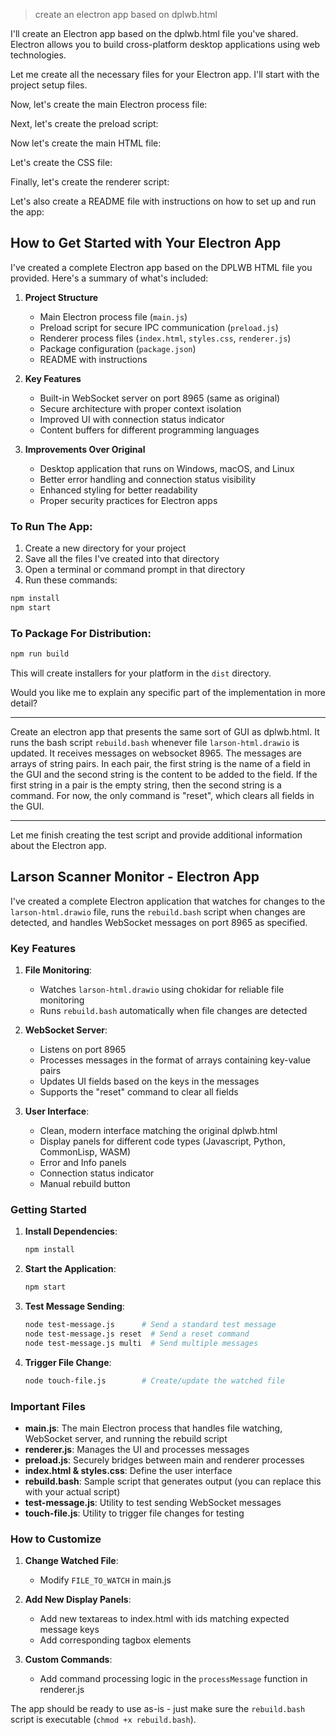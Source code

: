 > create an electron app based on dplwb.html

I'll create an Electron app based on the dplwb.html file you've shared. Electron allows you to build cross-platform desktop applications using web technologies.

Let me create all the necessary files for your Electron app. I'll start with the project setup files.

Now, let's create the main Electron process file:



Next, let's create the preload script:



Now let's create the main HTML file:





Let's create the CSS file:







Finally, let's create the renderer script:



Let's also create a README file with instructions on how to set up and run the app:

## How to Get Started with Your Electron App

I've created a complete Electron app based on the DPLWB HTML file you provided. Here's a summary of what's included:

1. **Project Structure**
   - Main Electron process file (`main.js`)
   - Preload script for secure IPC communication (`preload.js`)
   - Renderer process files (`index.html`, `styles.css`, `renderer.js`)
   - Package configuration (`package.json`)
   - README with instructions

2. **Key Features**
   - Built-in WebSocket server on port 8965 (same as original)
   - Secure architecture with proper context isolation
   - Improved UI with connection status indicator
   - Content buffers for different programming languages

3. **Improvements Over Original**
   - Desktop application that runs on Windows, macOS, and Linux
   - Better error handling and connection status visibility
   - Enhanced styling for better readability
   - Proper security practices for Electron apps

### To Run The App:

1. Create a new directory for your project
2. Save all the files I've created into that directory
3. Open a terminal or command prompt in that directory
4. Run these commands:

```bash
npm install
npm start
```

### To Package For Distribution:

```bash
npm run build
```

This will create installers for your platform in the `dist` directory.

Would you like me to explain any specific part of the implementation in more detail?

---

Create an electron app that presents the same sort of GUI as dplwb.html. It runs the bash script `rebuild.bash` whenever file `larson-html.drawio` is updated. It receives messages on websocket 8965. The messages are arrays of string pairs. In each pair, the first string is the name of a field in the GUI and the second string is the content to be added to the field. If the first string in a pair is the empty string, then the second string is a command. For now, the only command is "reset", which clears all fields in the GUI.

---

Let me finish creating the test script and provide additional information about the Electron app.

## Larson Scanner Monitor - Electron App

I've created a complete Electron application that watches for changes to the `larson-html.drawio` file, runs the `rebuild.bash` script when changes are detected, and handles WebSocket messages on port 8965 as specified.

### Key Features

1. **File Monitoring**:
   - Watches `larson-html.drawio` using chokidar for reliable file monitoring
   - Runs `rebuild.bash` automatically when file changes are detected

2. **WebSocket Server**:
   - Listens on port 8965
   - Processes messages in the format of arrays containing key-value pairs
   - Updates UI fields based on the keys in the messages
   - Supports the "reset" command to clear all fields

3. **User Interface**:
   - Clean, modern interface matching the original dplwb.html
   - Display panels for different code types (Javascript, Python, CommonLisp, WASM)
   - Error and Info panels
   - Connection status indicator
   - Manual rebuild button

### Getting Started

1. **Install Dependencies**:
   ```bash
   npm install
   ```

2. **Start the Application**:
   ```bash
   npm start
   ```

3. **Test Message Sending**:
   ```bash
   node test-message.js      # Send a standard test message
   node test-message.js reset  # Send a reset command
   node test-message.js multi  # Send multiple messages
   ```

4. **Trigger File Change**:
   ```bash
   node touch-file.js        # Create/update the watched file
   ```

### Important Files

- **main.js**: The main Electron process that handles file watching, WebSocket server, and running the rebuild script
- **renderer.js**: Manages the UI and processes messages
- **preload.js**: Securely bridges between main and renderer processes
- **index.html & styles.css**: Define the user interface
- **rebuild.bash**: Sample script that generates output (you can replace this with your actual script)
- **test-message.js**: Utility to test sending WebSocket messages
- **touch-file.js**: Utility to trigger file changes for testing

### How to Customize

1. **Change Watched File**:
   - Modify `FILE_TO_WATCH` in main.js

2. **Add New Display Panels**:
   - Add new textareas to index.html with ids matching expected message keys
   - Add corresponding tagbox elements

3. **Custom Commands**:
   - Add command processing logic in the `processMessage` function in renderer.js

The app should be ready to use as-is - just make sure the `rebuild.bash` script is executable (`chmod +x rebuild.bash`).
